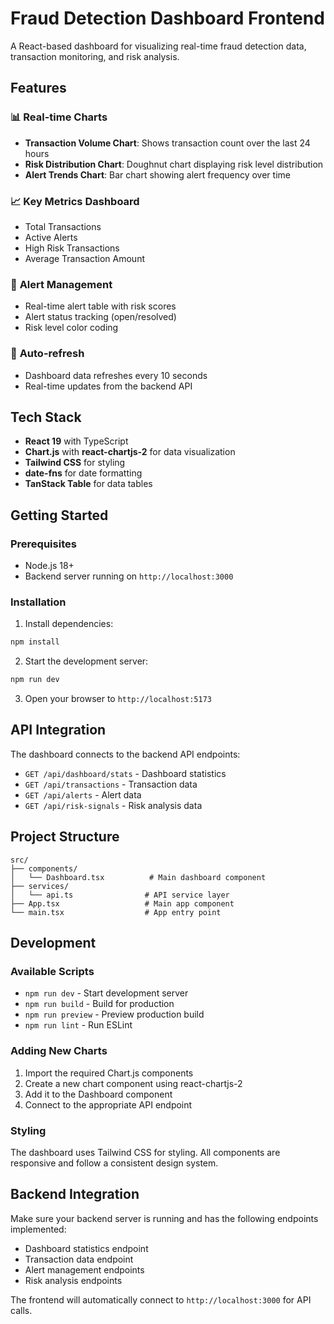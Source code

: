 # Fraud Detection Dashboard Frontend

A React-based dashboard for visualizing real-time fraud detection data, transaction monitoring, and risk analysis.

## Features

### 📊 **Real-time Charts**
- **Transaction Volume Chart**: Shows transaction count over the last 24 hours
- **Risk Distribution Chart**: Doughnut chart displaying risk level distribution
- **Alert Trends Chart**: Bar chart showing alert frequency over time

### 📈 **Key Metrics Dashboard**
- Total Transactions
- Active Alerts
- High Risk Transactions
- Average Transaction Amount

### 🚨 **Alert Management**
- Real-time alert table with risk scores
- Alert status tracking (open/resolved)
- Risk level color coding

### 🔄 **Auto-refresh**
- Dashboard data refreshes every 10 seconds
- Real-time updates from the backend API

## Tech Stack

- **React 19** with TypeScript
- **Chart.js** with **react-chartjs-2** for data visualization
- **Tailwind CSS** for styling
- **date-fns** for date formatting
- **TanStack Table** for data tables

## Getting Started

### Prerequisites
- Node.js 18+
- Backend server running on `http://localhost:3000`

### Installation

1. Install dependencies:
```bash
npm install
```

2. Start the development server:
```bash
npm run dev
```

3. Open your browser to `http://localhost:5173`

## API Integration

The dashboard connects to the backend API endpoints:

- `GET /api/dashboard/stats` - Dashboard statistics
- `GET /api/transactions` - Transaction data
- `GET /api/alerts` - Alert data
- `GET /api/risk-signals` - Risk analysis data

## Project Structure

```
src/
├── components/
│   └── Dashboard.tsx          # Main dashboard component
├── services/
│   └── api.ts                # API service layer
├── App.tsx                   # Main app component
└── main.tsx                  # App entry point
```

## Development

### Available Scripts

- `npm run dev` - Start development server
- `npm run build` - Build for production
- `npm run preview` - Preview production build
- `npm run lint` - Run ESLint

### Adding New Charts

1. Import the required Chart.js components
2. Create a new chart component using react-chartjs-2
3. Add it to the Dashboard component
4. Connect to the appropriate API endpoint

### Styling

The dashboard uses Tailwind CSS for styling. All components are responsive and follow a consistent design system.

## Backend Integration

Make sure your backend server is running and has the following endpoints implemented:

- Dashboard statistics endpoint
- Transaction data endpoint
- Alert management endpoints
- Risk analysis endpoints

The frontend will automatically connect to `http://localhost:3000` for API calls.
